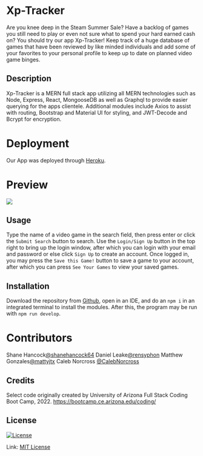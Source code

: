 # Xp-Tracker

Are you knee deep in the Steam Summer Sale? Have a backlog of games you still need to play or even not sure what to spend your hard earned cash on?
You should try our app Xp-Tracker! Keep track of a huge database of games that have been reviewed by like minded individuals and add some of your favorites to your personal profile to keep up to date on planned video game binges.

## Description

Xp-Tracker is a MERN full stack app utilizing all MERN technologies such as Node, Express, React, MongooseDB as well as Graphql to provide easier querying for the apps clientele. Additional modules include Axios to assist with routing, Bootstrap and Material UI for styling, and JWT-Decode and Bcrypt for encryption.

# Deployment

Our App was deployed through [Heroku](https://afternoon-sands-31650.herokuapp.com/).

# Preview


![](/XP-Tracker/assets/images/screenshot.jpg)



## Usage

Type the name of a video game in the search field, then press enter or click the `Submit Search` button to search. Use the `Login/Sign Up` button in the top right to bring up the login window, after which you can login with your email and password or else click `Sign Up` to create an account. Once logged in, you may press the `Save this Game!` button to save a game to your account, after which you can press `See Your Games` to view your saved games.

## Installation

Download the repository from [Github](https://github.com/rensyphon/XP-Tracker), open in an IDE, and do an `npm i` in an integrated terminal to install the modules. After this, the program may be run with `npm run develop`.

# Contributors

Shane Hancock<a href= "https://github.com/shanehancock64">@shanehancock64</a>
Daniel Leake<a href= "https://github.com/rensyphon">@rensyphon</a>
Matthew Gonzales<a href= "https://github.com/mattyjtx">@mattyjtx</a>
Caleb Norcross <a href= "https://github.com/CalebNorcross">@CalebNorcross</a>

## Credits

Select code originally created by University of Arizona Full Stack Coding Boot Camp, 2022. https://bootcamp.ce.arizona.edu/coding/

## License

[![License](https://img.shields.io/badge/license-MIT-green)](./LICENSE)

Link: [MIT License](https://opensource.org/licenses/MIT)
